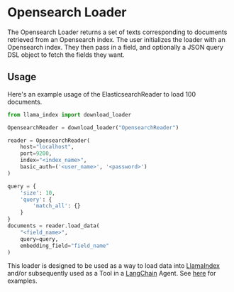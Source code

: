 # Opensearch Loader

The Opensearch Loader returns a set of texts corresponding to documents retrieved from an Opensearch index.
The user initializes the loader with an Opensearch index. They then pass in a field, and optionally a JSON query DSL object to fetch the fields they want.

## Usage

Here's an example usage of the ElasticsearchReader to load 100 documents.

```python
from llama_index import download_loader

OpensearchReader = download_loader("OpensearchReader")

reader = OpensearchReader(
    host="localhost", 
    port=9200, 
    index="<index_name>", 
    basic_auth=('<user_name>', '<password>')
)

query = {
    'size': 10,
    'query': {
        'match_all': {}
    }
}
documents = reader.load_data(
    "<field_name>", 
    query=query, 
    embedding_field="field_name"
)
```

This loader is designed to be used as a way to load data into [LlamaIndex](https://github.com/run-llama/llama_index/tree/main/llama_index) and/or subsequently used as a Tool in a [LangChain](https://github.com/hwchase17/langchain) Agent. See [here](https://github.com/emptycrown/llama-hub/tree/main) for examples.
